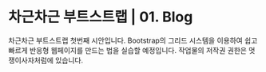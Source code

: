 # 차근차근 부트스트랩 | 01. Blog

차근차근 부트스트랩 첫번째 시안입니다. Bootstrap의 그리드 시스템을 이용하여 쉽고 빠르게 반응형 웹페이지를 만드는 법을 실습할 예정입니다. 작업물의 저작권 권한은 멋쟁이사자처럼에 있습니다.

